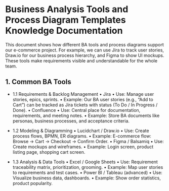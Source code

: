 # Business Analysis Tools and Process Diagram Templates Knowledge Documentation
This document shows how different BA tools and process diagrams support our e-commerce project. For example, we can use Jira to track user stories, Draw.io for our business process hierarchy, and Figma to show UI mockups. These tools make requirements visible and understandable for the whole team.
## 1. Common BA Tools

- 1.1 Requirements & Backlog Management
	•	Jira
	•	Use: Manage user stories, epics, sprints.
	•	Example: Our BA user stories (e.g., “Add to Cart”) can be tracked as Jira tickets with status (To Do / In Progress / Done).
	•	Confluence
	•	Use: Central place for documentation, requirements, and meeting notes.
	•	Example: Store BA documents like personas, business processes, and acceptance criteria.

- 1.2 Modeling & Diagramming
	•	Lucidchart / Draw.io
	•	Use: Create process flows, BPMN, ER diagrams.
	•	Example: E-commerce flow: Browse → Cart → Checkout → Confirm Order.
	•	Figma / Balsamiq
	•	Use: Create mockups and wireframes.
	•	Example: Login screen, product listing page, shopping cart screen.

- 1.3 Analysis & Data Tools
	•	Excel / Google Sheets
	•	Use: Requirement traceability matrix, prioritization, grooming.
	•	Example: Map user stories to requirements and test cases.
	•	Power BI / Tableau (advanced)
	•	Use: Visualize business data, dashboards.
	•	Example: Show order statistics, product popularity.
